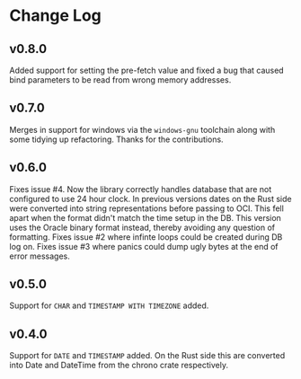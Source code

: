 # Change Log

## v0.8.0

Added support for setting the pre-fetch value and fixed a bug that caused bind parameters to be read from wrong memory addresses.

## v0.7.0

Merges in support for windows via the `windows-gnu` toolchain along with some tidying up 
refactoring. Thanks for the contributions.

## v0.6.0

Fixes issue #4. Now the library correctly handles database that are not configured to use 24 hour clock. In previous versions dates on the Rust side were converted into string representations before passing to OCI. This fell apart when the format didn't match the time setup in the DB. This version uses the Oracle binary format instead, thereby avoiding any question of formatting. Fixes issue #2 where infinte loops could be created during DB log on. Fixes issue #3 where panics could dump ugly bytes at the end of error messages.

## v0.5.0

Support for `CHAR` and `TIMESTAMP WITH TIMEZONE` added.

## v0.4.0

Support for `DATE` and `TIMESTAMP` added. On the Rust side this are converted into Date<Utc> and DateTime<Utc> from the chrono crate respectively.
